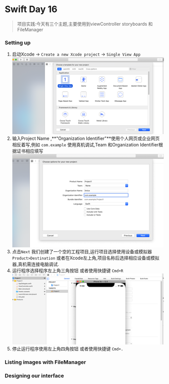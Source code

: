 # Swift Day 16
> 项目实践:今天有三个主题,主要使用到viewController storyboards 和 FileManager

### Setting up

1. 启动Xcode -> `Create a new Xcode project` -> `Single View App`
![创建工程](images/project1_1.png)   
2. 输入Project Name ,**"Organization Identifier"**使用个人网页或企业网页相反着写,例如 `com.example` 使用真机调试,Team 和Organization Identifier根据证书相应填写
![创建工程](images/project1_2.png)    
3. 点击`Next` 我们创建了一个空的工程项目,运行项目选择使用设备或模拟器 `Product>Destination` 或者在Xcode左上角,项目名称后选择相应设备或模拟器,真机需连接电脑调试. 
4. 运行程序选择程序左上角三角按钮 或者使用快捷键 `Cmd+R`
![运行程序](images/product1_3.png)
5. 停止运行程序使用左上角四角按钮 或者使用快捷键 `Cmd+.`


### Listing images with FileManager

### Designing our interface